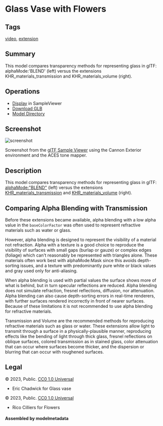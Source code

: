 # Glass Vase with Flowers

## Tags

[video](../../Models-video.md), [extension](../../Models-extension.md)

## Summary

This model compares transparency methods for representing glass in glTF: alphaMode:'BLEND' (left) versus the extensions KHR_materials_transmission and KHR_materials_volume (right).

## Operations

* [Display](https://github.khronos.org/glTF-Sample-Viewer-Release/?model=https://raw.GithubUserContent.com/KhronosGroup/glTF-Sample-Assets/main/./Models/GlassVaseFlowers/glTF-Binary/GlassVaseFlowers.glb) in SampleViewer
* [Download GLB](https://raw.GithubUserContent.com/KhronosGroup/glTF-Sample-Assets/main/./Models/GlassVaseFlowers/glTF-Binary/GlassVaseFlowers.glb)
* [Model Directory](./)

## Screenshot

![screenshot](screenshot/screenshot_large.jpg)

Screenshot from the [glTF Sample Viewer](https://github.khronos.org/glTF-Sample-Viewer-Release/) using the Cannon Exterior environment and the ACES tone mapper.

## Description

This model compares transparency methods for representing glass in glTF: [alphaMode:"BLEND"](https://registry.khronos.org/glTF/specs/2.0/glTF-2.0.html#_material_alphamode) (left) versus the extensions [KHR_materials_transmission](https://github.com/KhronosGroup/glTF/tree/main/extensions/2.0/Khronos/KHR_materials_transmission#readme) and [KHR_materials_volume](https://github.com/KhronosGroup/glTF/tree/main/extensions/2.0/Khronos/KHR_materials_volume#readme) (right). 

## Comparing Alpha Blending with Transmission

Before these extensions became available, alpha blending with a low alpha value in the `baseColorFactor` was often used to represent refractive materials such as water or glass. 

However, alpha blending is designed to represent the visibility of a material not refraction. Alpha with a texture is a good choice to reproduce the visibility of surfaces with small gaps (burlap or gauze) or complex edges (foliage) which can't reasonably be represented with triangles alone. These materials often work best with alphaMode:Mask since this avoids depth-sorting issues, and a texture with predominantly pure white or black values and gray used only for anti-aliasing.

When alpha blending is used with partial values the surface shows more of what is behind, but in turn specular reflections are reduced. Alpha blending does not simulate refraction, fresnel reflections, diffusion, nor attenuation. Alpha blending can also cause depth-sorting errors in real-time renderers, with further surfaces rendered incorrectly in front of nearer surfaces. Because of these limitations it is not recommended to use alpha blending for refractive materials.

Transmission and Volume are the recommended methods for reproducing refractive materials such as glass or water. These extensions allow light to transmit through a surface in a physically-plausible manner, reproducing effects like the bending of light through thick glass, fresnel reflections on oblique surfaces, colored transmission as in stained glass, color attenuation that can occur where surfaces become thicker, and the dispersion or blurring that can occur with roughened surfaces. 

## Legal

&copy; 2023, Public. [CC0 1.0 Universal](https://creativecommons.org/publicdomain/zero/1.0/legalcode)

 - Eric Chadwick for Glass vase

&copy; 2023, Public. [CC0 1.0 Universal](https://creativecommons.org/publicdomain/zero/1.0/legalcode)

 - Rico Cilliers for Flowers

#### Assembled by modelmetadata